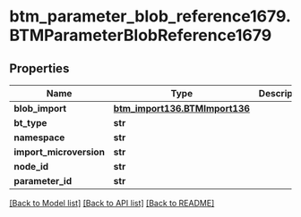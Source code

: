 # btm_parameter_blob_reference1679.BTMParameterBlobReference1679

## Properties
Name | Type | Description | Notes
------------ | ------------- | ------------- | -------------
**blob_import** | [**btm_import136.BTMImport136**](BTMImport136.md) |  | [optional] 
**bt_type** | **str** |  | [optional] 
**namespace** | **str** |  | [optional] 
**import_microversion** | **str** |  | [optional] 
**node_id** | **str** |  | [optional] 
**parameter_id** | **str** |  | [optional] 

[[Back to Model list]](../README.md#documentation-for-models) [[Back to API list]](../README.md#documentation-for-api-endpoints) [[Back to README]](../README.md)


